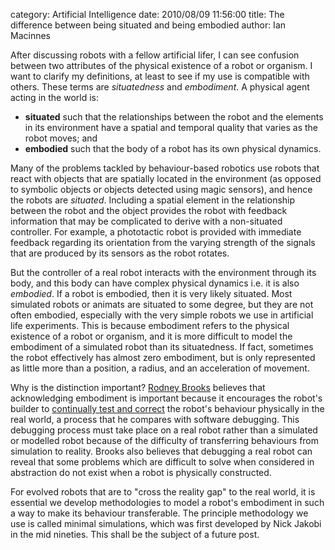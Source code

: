 category: Artificial Intelligence
date: 2010/08/09 11:56:00
title: The difference between being situated and being embodied
author: Ian Macinnes

<p>After discussing robots with a fellow artificial lifer, I can see confusion between two attributes of the physical existence of a robot or
organism. I want to clarify my definitions, at least to see if my use is compatible with others. These terms are <em>situatedness</em> and
<em>embodiment</em>. A physical agent acting in the world is:</p>

<ul>
<li><strong>situated</strong> such that the relationships between the  robot and the elements in its environment have a spatial and temporal
quality that varies as the robot moves; and</li>
<li><strong>embodied</strong> such that the body of a robot has its own physical dynamics.</li>
</ul>

<p>Many of the problems tackled  by behaviour-based robotics use robots that react with objects that are spatially  located in the environment
(as opposed to symbolic objects or objects detected using magic sensors), and hence the robots are <em>situated</em>. Including a
spatial element in the  relationship between the robot and   the object provides the robot with  feedback information that may be   complicated
to derive with a  non-situated controller. For example, a   phototactic robot is provided  with immediate feedback regarding its   orientation
from the varying  strength of the signals that are produced by its   sensors as the robot rotates.</p>

<p>But the controller of a real robot interacts with the environment through its body, and this body can have complex physical dynamics i.e.
it is also <em>embodied</em>. If a robot is embodied, then it is very likely situated. Most simulated robots or animats are situated to some
degree, but they are not often embodied, especially with the very simple robots we use in artificial life experiments. This is because embodiment
refers to the physical existence of a robot or  organism, and it is more difficult to model the embodiment of a simulated robot than its
situatedness. If fact, sometimes the robot effectively has almost zero embodiment, but is only represented as little more than a position,
a radius, and an acceleration of movement.</p>

<p>Why is the distinction important?
<a title="Rodney Brooks's home page" href="http://people.csail.mit.edu/brooks/" target="_blank">Rodney Brooks</a>
believes that acknowledging embodiment is important because it encourages the robot's builder to
<a title="PDF of Intelligence Without Representation by Rodney Brooks" href="http://people.csail.mit.edu/brooks/papers/representation.pdf" target="_blank">
continually test and correct</a> the    robot's behaviour physically in the real world, a process that he compares with software debugging.
This debugging process must take place    on a real robot rather than a simulated or modelled robot because of    the difficulty of transferring
behaviours from simulation to reality.    Brooks also believes that debugging a real robot can reveal that some    problems which are difficult to
solve when considered in abstraction  do   not exist when a robot is physically constructed.</p>

<p>For evolved robots that are to "cross the reality gap" to the real  world, it is essential we develop methodologies to model
a robot's  embodiment in such a way to make its behaviour transferable. The principle methodology we use is called minimal simulations,
which was first developed by Nick Jakobi in the mid nineties. This shall be the subject of a future post.</p>
